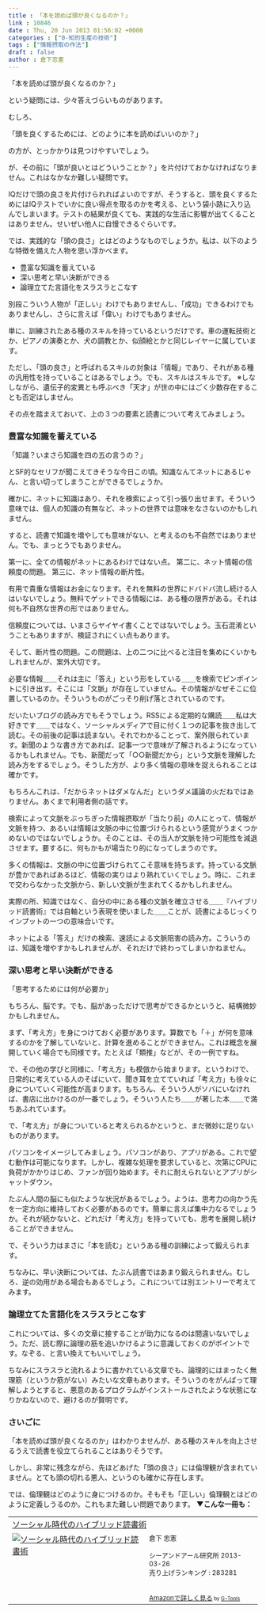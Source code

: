 ```yaml
---
title : 「本を読めば頭が良くなるのか？」
link : 10846
date : Thu, 20 Jun 2013 01:56:02 +0000
categories : ["0-知的生産の技術"]
tags : ["情報摂取の作法"]
draft : false
author : 倉下忠憲
---
```


「本を読めば頭が良くなるのか？」

という疑問には、少々答えづらいものがあります。

むしろ、

「頭を良くするためには、どのように本を読めばいいのか？」

の方が、とっかかりは見つけやすいでしょう。

が、その前に「頭が良いとはどういうことか？」を片付けておかなければなりません。これはなかなか難しい疑問です。

IQだけで頭の良さを片付けられればよいのですが、そうすると、頭を良くするためにはIQテストでいかに良い得点を取るのかを考える、という袋小路に入り込んでしまいます。テストの結果が良くても、実践的な生活に影響が出てくることはありません。せいぜい他人に自慢できるぐらいです。

では、実践的な「頭の良さ」とはどのようなものでしょうか。私は、以下のような特徴を備えた人物を思い浮かべます。

<ul>
	<li>豊富な知識を蓄えている</li>
	<li>深い思考と早い決断ができる</li>
<li>論理立てた言語化をスラスラとこなす</li>
</ul>

別段こういう人物が「正しい」わけでもありませんし、「成功」できるわけでもありませんし、さらに言えば「偉い」わけでもありません。

単に、訓練されたある種のスキルを持っているというだけです。車の運転技術とか、ピアノの演奏とか、犬の調教とか、似顔絵とかと同じレイヤーに属しています。

ただし、「頭の良さ」と呼ばれるスキルの対象は「情報」であり、それがある種の汎用性を持っていることはあるでしょう。でも、スキルはスキルです。
※しなしながら、遺伝子的変異とも呼ぶべき「天才」が世の中にはごく少数存在することも否定はしません。

その点を踏まえておいて、上の３つの要素と読書について考えてみましょう。

<H3>豊富な知識を蓄えている</H3>「知識？いまさら知識を四の五の言うの？」

とSF的なセリフが聞こえてきそうな今日この頃。知識なんてネットにあるじゃん、と言い切ってしまうことができるでしょうか。

確かに、ネットに知識はあり、それを検索によって引っ張り出せます。そういう意味では、個人の知識の有無など、ネットの世界では意味をなさないのかもしれません。

すると、読書で知識を増やしても意味がない、と考えるのも不自然ではありません。でも、まっとうでもありません。

第一に、全ての情報がネットにあるわけではない点。
第二に、ネット情報の信頼度の問題。
第三に、ネット情報の断片性。

有用で貴重な情報はお金になります。それを無料の世界にドバドバ流し続ける人はいないでしょう。無料でゲットできる情報には、ある種の限界がある。それは何も不自然な世界の形ではありません。

信頼度については、いまさらヤイヤイ書くことではないでしょう。玉石混淆ということもありますが、検証されにくい点もあります。

そして、断片性の問題。この問題は、上の二つに比べると注目を集めにくいかもしれませんが、案外大切です。

必要な情報＿＿それは主に「答え」という形をしている＿＿を検索でピンポイントに引き出す。そこには「文脈」が存在していません。その情報がなぜそこに位置しているのか。そういうものがごっそり削げ落とされているのです。

だいたいブログの読み方でもそうでしょう。RSSによる定期的な購読＿＿私は大好きです＿＿ではなく、ソーシャルメディアで目に付く１つの記事を抜き出して読む。その前後の記事は読まない。それでわかることって、案外限られています。新聞のような書き方であれば、記事一つで意味が了解されるようになっているかもしれません。でも、新聞だって「○○新聞だから」という文脈を理解した読み方をするでしょう。そうした方が、より多く情報の意味を捉えられることは確かです。

もちろんこれは、「だからネットはダメなんだ」というダメ議論の火だねではありません。あくまで利用者側の話です。

検索によって文脈をぶっちぎった情報摂取が「当たり前」の人にとって、情報が文脈を持つ、あるいは情報は文脈の中に位置づけられるという感覚がうまくつかめないのではないでしょうか。そのことは、その当人が文脈を持つ可能性を減退させます。要するに、何もかもが場当たり的になってしまうのです。

多くの情報は、文脈の中に位置づけられてこそ意味を持ちます。持っている文脈が豊かであればあるほど、情報の実りはより熟れていくでしょう。時に、これまで交わらなかった文脈から、新しい文脈が生まれてくるかもしれません。

実際の所、知識ではなく、自分の中にある種の文脈を確立させる＿＿『ハイブリッド読書術』では自軸という表現を使いました＿＿ことが、読書によるじっくりインプットの一つの意味合いです。

ネットによる「答え」だけの検索、速読による文脈阻害の読み方。こういうのは、知識を増やすかもしれませんが、それだけで終わってしまいかねません。

<H3>深い思考と早い決断ができる</H3>「思考するためには何が必要か」

もちろん、脳です。でも、脳があっただけで思考ができるかというと、結構微妙かもしれません。

まず、「考え方」を身につけておく必要があります。算数でも「＋」が何を意味するのかを了解していないと、計算を進めることができません。これは概念を展開していく場合でも同様です。たとえば「類推」などが、その一例ですね。

で、その他の学びと同様に、「考え方」も模倣から始まります。というわけで、日常的に考えている人のそばにいて、聞き耳を立てていれば「考え方」も徐々に身についていく可能性が高まります。もちろん、そういう人がソバにいなければ、書店に出かけるのが一番でしょう。そういう人たち＿＿が著した本＿＿で満ちあふれています。

で、「考え方」が身についていると考えられるかというと、まだ微妙に足りないものがあります。

パソコンをイメージしてみましょう。パソコンがあり、アプリがある。これで望む動作は可能になります。しかし、複雑な処理を要求していると、次第にCPUに負荷がかかりはじめ、ファンが回り始めます。それに耐えられないとアプリがシャットダウン。

たぶん人間の脳にも似たような状況があるでしょう。ようは、思考力の向かう先を一定方向に維持しておく必要があるのです。簡単に言えば集中力なるでしょうか。それが続かないと、どれだけ「考え方」を持っていても、思考を展開し続けることができません。

で、そういう力はまさに「本を読む」というある種の訓練によって鍛えられます。

ちなみに、早い決断については、たぶん読書ではあまり鍛えられません。むしろ、逆の効用がある場合もあるでしょう。これについては別エントリーで考えてみます。

<H3>論理立てた言語化をスラスラとこなす</H3>これについては、多くの文章に接することが助力になるのは間違いないでしょう。ただ、読む際に論理の筋を追いかけるように意識しておくのがポイントです。なぞる、と言い換えてもいいでしょう。

ちなみにスラスラと流れるように書かれている文章でも、論理的にはまったく無理筋（というか筋がない）みたいな文章もあります。そういうのをがんばって理解しようとすると、悪意のあるプログラムがインストールされたような状態になりかねないので、避けるのが賢明です。

<H3>さいごに</H3>「本を読めば頭が良くなるのか」はわかりませんが、ある種のスキルを向上させるうえで読書を役立てられることはありそうです。

しかし、非常に残念ながら、先ほどあげた「頭の良さ」には倫理観が含まれていません。とても頭の切れる悪人、というのも確かに存在します。

では、倫理観はどのように身につけるのか。そもそも「正しい」倫理観とはどのように定義しうるのか。これもまた難しい問題であります。
<strong>
▼こんな一冊も：</strong>
<table  border="0" cellpadding="5"><tr><td colspan="2"><a href="http://www.amazon.co.jp/%E3%82%BD%E3%83%BC%E3%82%B7%E3%83%A3%E3%83%AB%E6%99%82%E4%BB%A3%E3%81%AE%E3%83%8F%E3%82%A4%E3%83%96%E3%83%AA%E3%83%83%E3%83%89%E8%AA%AD%E6%9B%B8%E8%A1%93-%E5%80%89%E4%B8%8B-%E5%BF%A0%E6%86%B2/dp/4863541244%3FSubscriptionId%3D15SMZCTB9V8NGR2TW082%26tag%3Drashita1000-22%26linkCode%3Dxm2%26camp%3D2025%26creative%3D165953%26creativeASIN%3D4863541244" target="_blank">ソーシャル時代のハイブリッド読書術</a><img src="http://www.assoc-amazon.jp/e/ir?t=rashita1000-22&l=ur2&o=9" width="1" height="1" style="border: none;" alt="" /></td></tr><tr><td valign="top"><a href="http://www.amazon.co.jp/%E3%82%BD%E3%83%BC%E3%82%B7%E3%83%A3%E3%83%AB%E6%99%82%E4%BB%A3%E3%81%AE%E3%83%8F%E3%82%A4%E3%83%96%E3%83%AA%E3%83%83%E3%83%89%E8%AA%AD%E6%9B%B8%E8%A1%93-%E5%80%89%E4%B8%8B-%E5%BF%A0%E6%86%B2/dp/4863541244%3FSubscriptionId%3D15SMZCTB9V8NGR2TW082%26tag%3Drashita1000-22%26linkCode%3Dxm2%26camp%3D2025%26creative%3D165953%26creativeASIN%3D4863541244" target="_blank"><img src="http://ecx.images-amazon.com/images/I/31m4SHzWXQL._SL160_.jpg" border="0" alt="ソーシャル時代のハイブリッド読書術" /></a></td><td valign="top"><font size="-1">倉下 忠憲 <br /><br />シーアンドアール研究所  2013-03-26<br />売り上げランキング : 283281<br /><br /><br /><a href="http://www.amazon.co.jp/%E3%82%BD%E3%83%BC%E3%82%B7%E3%83%A3%E3%83%AB%E6%99%82%E4%BB%A3%E3%81%AE%E3%83%8F%E3%82%A4%E3%83%96%E3%83%AA%E3%83%83%E3%83%89%E8%AA%AD%E6%9B%B8%E8%A1%93-%E5%80%89%E4%B8%8B-%E5%BF%A0%E6%86%B2/dp/4863541244%3FSubscriptionId%3D15SMZCTB9V8NGR2TW082%26tag%3Drashita1000-22%26linkCode%3Dxm2%26camp%3D2025%26creative%3D165953%26creativeASIN%3D4863541244" target="_blank">Amazonで詳しく見る</a></font><font size="-2"> by <a href="http://www.goodpic.com/mt/aws/index.html" >G-Tools</a></font></td></tr></table>
